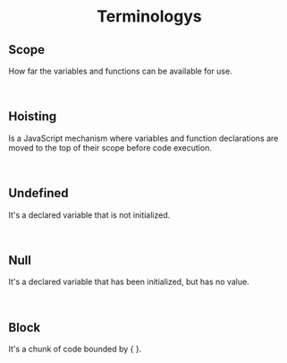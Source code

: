 <h1 align="center">Terminologys</h1>

## Scope

How far the variables and functions can be available for use.

<br>

## Hoisting

Is a JavaScript mechanism where variables and function declarations are moved to the top of their scope before code execution.

<br>

## Undefined

It's a declared variable that is not initialized.

<br>

## Null

It's a declared variable that has been initialized, but has no value.

<br>

## Block

It's a chunk of code bounded by { }.
